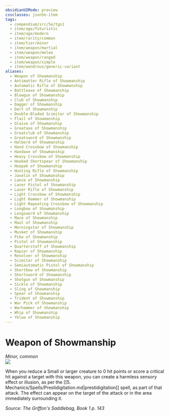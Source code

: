 ```yaml
---
obsidianUIMode: preview
cssclasses: json5e-item
tags:
  - compendium/src/5e/tgs1
  - item/age/futuristic
  - item/age/modern
  - item/rarity/common
  - item/tier/minor
  - item/weapon/martial
  - item/weapon/melee
  - item/weapon/ranged
  - item/weapon/simple
  - item/wondrous/generic-variant
aliases:
  - Weapon of Showmanship
  - Antimatter Rifle of Showmanship
  - Automatic Rifle of Showmanship
  - Battleaxe of Showmanship
  - Blowgun of Showmanship
  - Club of Showmanship
  - Dagger of Showmanship
  - Dart of Showmanship
  - Double-Bladed Scimitar of Showmanship
  - Flail of Showmanship
  - Glaive of Showmanship
  - Greataxe of Showmanship
  - Greatclub of Showmanship
  - Greatsword of Showmanship
  - Halberd of Showmanship
  - Hand Crossbow of Showmanship
  - Handaxe of Showmanship
  - Heavy Crossbow of Showmanship
  - Hooked Shortspear of Showmanship
  - Hoopak of Showmanship
  - Hunting Rifle of Showmanship
  - Javelin of Showmanship
  - Lance of Showmanship
  - Laser Pistol of Showmanship
  - Laser Rifle of Showmanship
  - Light Crossbow of Showmanship
  - Light Hammer of Showmanship
  - Light Repeating Crossbow of Showmanship
  - Longbow of Showmanship
  - Longsword of Showmanship
  - Mace of Showmanship
  - Maul of Showmanship
  - Morningstar of Showmanship
  - Musket of Showmanship
  - Pike of Showmanship
  - Pistol of Showmanship
  - Quarterstaff of Showmanship
  - Rapier of Showmanship
  - Revolver of Showmanship
  - Scimitar of Showmanship
  - Semiautomatic Pistol of Showmanship
  - Shortbow of Showmanship
  - Shortsword of Showmanship
  - Shotgun of Showmanship
  - Sickle of Showmanship
  - Sling of Showmanship
  - Spear of Showmanship
  - Trident of Showmanship
  - War Pick of Showmanship
  - Warhammer of Showmanship
  - Whip of Showmanship
  - Yklwa of Showmanship
---
```

# Weapon of Showmanship
*Minor, common*  
![](https://raw.githubusercontent.com/TheGiddyLimit/homebrew/master/_img/TGS1/Weapon-of-Showmanship.webp#right)  


When you reduce a Small or larger creature to 0 hit points or score a critical hit against a target with this weapon, you can create a harmless sensory effect or illusion, as per the [[5. Mechanics/Spells/Prestidigitation.md\|prestidigitation]] spell, as part of that attack. The effect can appear on the target of the attack or in the area immediately surrounding it.

*Source: The Griffon's Saddlebag, Book 1 p. 143*
